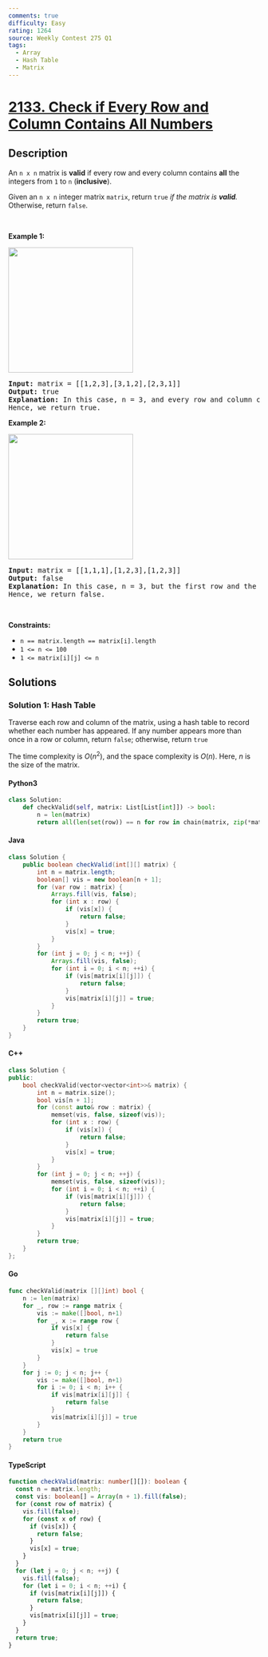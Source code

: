 ```yaml
---
comments: true
difficulty: Easy
rating: 1264
source: Weekly Contest 275 Q1
tags:
  - Array
  - Hash Table
  - Matrix
---
```


<!-- problem:start -->

# [2133. Check if Every Row and Column Contains All Numbers](https://leetcode.com/problems/check-if-every-row-and-column-contains-all-numbers)


## Description

<!-- description:start -->

<p>An <code>n x n</code> matrix is <strong>valid</strong> if every row and every column contains <strong>all</strong> the integers from <code>1</code> to <code>n</code> (<strong>inclusive</strong>).</p>

<p>Given an <code>n x n</code> integer matrix <code>matrix</code>, return <code>true</code> <em>if the matrix is <strong>valid</strong>.</em> Otherwise, return <code>false</code>.</p>

<p>&nbsp;</p>
<p><strong class="example">Example 1:</strong></p>
<img alt="" src="https://fastly.jsdelivr.net/gh/doocs/leetcode@main/solution/2100-2199/2133.Check%20if%20Every%20Row%20and%20Column%20Contains%20All%20Numbers/images/example1drawio.png" style="width: 250px; height: 251px;" />
<pre>
<strong>Input:</strong> matrix = [[1,2,3],[3,1,2],[2,3,1]]
<strong>Output:</strong> true
<strong>Explanation:</strong> In this case, n = 3, and every row and column contains the numbers 1, 2, and 3.
Hence, we return true.
</pre>

<p><strong class="example">Example 2:</strong></p>
<img alt="" src="https://fastly.jsdelivr.net/gh/doocs/leetcode@main/solution/2100-2199/2133.Check%20if%20Every%20Row%20and%20Column%20Contains%20All%20Numbers/images/example2drawio.png" style="width: 250px; height: 251px;" />
<pre>
<strong>Input:</strong> matrix = [[1,1,1],[1,2,3],[1,2,3]]
<strong>Output:</strong> false
<strong>Explanation:</strong> In this case, n = 3, but the first row and the first column do not contain the numbers 2 or 3.
Hence, we return false.
</pre>

<p>&nbsp;</p>
<p><strong>Constraints:</strong></p>

<ul>
	<li><code>n == matrix.length == matrix[i].length</code></li>
	<li><code>1 &lt;= n &lt;= 100</code></li>
	<li><code>1 &lt;= matrix[i][j] &lt;= n</code></li>
</ul>

<!-- description:end -->

## Solutions

<!-- solution:start -->

### Solution 1: Hash Table

Traverse each row and column of the matrix, using a hash table to record whether each number has appeared. If any number appears more than once in a row or column, return `false`; otherwise, return `true`

The time complexity is $O(n^2)$, and the space complexity is $O(n)$. Here, $n$ is the size of the matrix.

<!-- tabs:start -->

#### Python3

```python
class Solution:
    def checkValid(self, matrix: List[List[int]]) -> bool:
        n = len(matrix)
        return all(len(set(row)) == n for row in chain(matrix, zip(*matrix)))
```

#### Java

```java
class Solution {
    public boolean checkValid(int[][] matrix) {
        int n = matrix.length;
        boolean[] vis = new boolean[n + 1];
        for (var row : matrix) {
            Arrays.fill(vis, false);
            for (int x : row) {
                if (vis[x]) {
                    return false;
                }
                vis[x] = true;
            }
        }
        for (int j = 0; j < n; ++j) {
            Arrays.fill(vis, false);
            for (int i = 0; i < n; ++i) {
                if (vis[matrix[i][j]]) {
                    return false;
                }
                vis[matrix[i][j]] = true;
            }
        }
        return true;
    }
}
```

#### C++

```cpp
class Solution {
public:
    bool checkValid(vector<vector<int>>& matrix) {
        int n = matrix.size();
        bool vis[n + 1];
        for (const auto& row : matrix) {
            memset(vis, false, sizeof(vis));
            for (int x : row) {
                if (vis[x]) {
                    return false;
                }
                vis[x] = true;
            }
        }
        for (int j = 0; j < n; ++j) {
            memset(vis, false, sizeof(vis));
            for (int i = 0; i < n; ++i) {
                if (vis[matrix[i][j]]) {
                    return false;
                }
                vis[matrix[i][j]] = true;
            }
        }
        return true;
    }
};
```

#### Go

```go
func checkValid(matrix [][]int) bool {
	n := len(matrix)
	for _, row := range matrix {
		vis := make([]bool, n+1)
		for _, x := range row {
			if vis[x] {
				return false
			}
			vis[x] = true
		}
	}
	for j := 0; j < n; j++ {
		vis := make([]bool, n+1)
		for i := 0; i < n; i++ {
			if vis[matrix[i][j]] {
				return false
			}
			vis[matrix[i][j]] = true
		}
	}
	return true
}
```

#### TypeScript

```ts
function checkValid(matrix: number[][]): boolean {
  const n = matrix.length;
  const vis: boolean[] = Array(n + 1).fill(false);
  for (const row of matrix) {
    vis.fill(false);
    for (const x of row) {
      if (vis[x]) {
        return false;
      }
      vis[x] = true;
    }
  }
  for (let j = 0; j < n; ++j) {
    vis.fill(false);
    for (let i = 0; i < n; ++i) {
      if (vis[matrix[i][j]]) {
        return false;
      }
      vis[matrix[i][j]] = true;
    }
  }
  return true;
}
```

<!-- tabs:end -->

<!-- solution:end -->

<!-- problem:end -->
